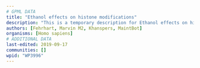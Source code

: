 ```yaml
---
# GPML DATA
title: "Ethanol effects on histone modifications"
description: "This is a temporary description for Ethanol effects on histone modifications"
authors: [Fehrhart, Marvin M2, Khanspers, MaintBot]
organisms: [Homo sapiens]
# ADDITIONAL DATA
last-edited: 2019-09-17
communities: []
wpid: "WP3996"
---
```

